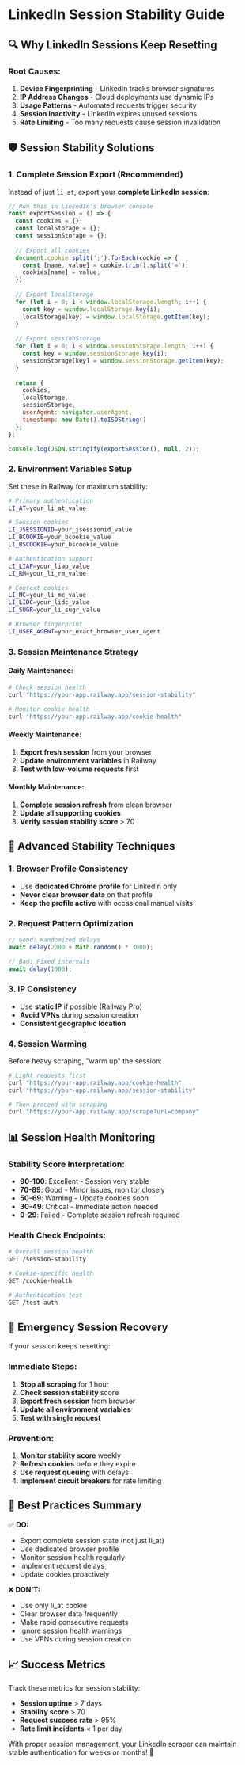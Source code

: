 # LinkedIn Session Stability Guide

## 🔍 Why LinkedIn Sessions Keep Resetting

### **Root Causes:**
1. **Device Fingerprinting** - LinkedIn tracks browser signatures
2. **IP Address Changes** - Cloud deployments use dynamic IPs
3. **Usage Patterns** - Automated requests trigger security
4. **Session Inactivity** - LinkedIn expires unused sessions
5. **Rate Limiting** - Too many requests cause session invalidation

## 🛡️ **Session Stability Solutions**

### **1. Complete Session Export (Recommended)**

Instead of just `li_at`, export your **complete LinkedIn session**:

```javascript
// Run this in LinkedIn's browser console
const exportSession = () => {
  const cookies = {};
  const localStorage = {};
  const sessionStorage = {};
  
  // Export all cookies
  document.cookie.split(';').forEach(cookie => {
    const [name, value] = cookie.trim().split('=');
    cookies[name] = value;
  });
  
  // Export localStorage
  for (let i = 0; i < window.localStorage.length; i++) {
    const key = window.localStorage.key(i);
    localStorage[key] = window.localStorage.getItem(key);
  }
  
  // Export sessionStorage
  for (let i = 0; i < window.sessionStorage.length; i++) {
    const key = window.sessionStorage.key(i);
    sessionStorage[key] = window.sessionStorage.getItem(key);
  }
  
  return {
    cookies,
    localStorage,
    sessionStorage,
    userAgent: navigator.userAgent,
    timestamp: new Date().toISOString()
  };
};

console.log(JSON.stringify(exportSession(), null, 2));
```

### **2. Environment Variables Setup**

Set these in Railway for maximum stability:

```bash
# Primary authentication
LI_AT=your_li_at_value

# Session cookies
LI_JSESSIONID=your_jsessionid_value
LI_BCOOKIE=your_bcookie_value
LI_BSCOOKIE=your_bscookie_value

# Authentication support
LI_LIAP=your_liap_value
LI_RM=your_li_rm_value

# Context cookies
LI_MC=your_li_mc_value
LI_LIDC=your_lidc_value
LI_SUGR=your_li_sugr_value

# Browser fingerprint
LI_USER_AGENT=your_exact_browser_user_agent
```

### **3. Session Maintenance Strategy**

#### **Daily Maintenance:**
```bash
# Check session health
curl "https://your-app.railway.app/session-stability"

# Monitor cookie health
curl "https://your-app.railway.app/cookie-health"
```

#### **Weekly Maintenance:**
1. **Export fresh session** from your browser
2. **Update environment variables** in Railway
3. **Test with low-volume requests** first

#### **Monthly Maintenance:**
1. **Complete session refresh** from clean browser
2. **Update all supporting cookies**
3. **Verify session stability score** > 70

## 🔧 **Advanced Stability Techniques**

### **1. Browser Profile Consistency**
- Use **dedicated Chrome profile** for LinkedIn only
- **Never clear browser data** on that profile
- **Keep the profile active** with occasional manual visits

### **2. Request Pattern Optimization**
```javascript
// Good: Randomized delays
await delay(2000 + Math.random() * 3000);

// Bad: Fixed intervals
await delay(1000);
```

### **3. IP Consistency**
- Use **static IP** if possible (Railway Pro)
- **Avoid VPNs** during session creation
- **Consistent geographic location**

### **4. Session Warming**
Before heavy scraping, "warm up" the session:
```bash
# Light requests first
curl "https://your-app.railway.app/cookie-health"
curl "https://your-app.railway.app/session-stability"

# Then proceed with scraping
curl "https://your-app.railway.app/scrape?url=company"
```

## 📊 **Session Health Monitoring**

### **Stability Score Interpretation:**
- **90-100**: Excellent - Session very stable
- **70-89**: Good - Minor issues, monitor closely  
- **50-69**: Warning - Update cookies soon
- **30-49**: Critical - Immediate action needed
- **0-29**: Failed - Complete session refresh required

### **Health Check Endpoints:**
```bash
# Overall session health
GET /session-stability

# Cookie-specific health
GET /cookie-health

# Authentication test
GET /test-auth
```

## 🚨 **Emergency Session Recovery**

If your session keeps resetting:

### **Immediate Steps:**
1. **Stop all scraping** for 1 hour
2. **Check session stability** score
3. **Export fresh session** from browser
4. **Update all environment variables**
5. **Test with single request**

### **Prevention:**
1. **Monitor stability score** weekly
2. **Refresh cookies** before they expire
3. **Use request queuing** with delays
4. **Implement circuit breakers** for rate limiting

## 🎯 **Best Practices Summary**

✅ **DO:**
- Export complete session state (not just li_at)
- Use dedicated browser profile
- Monitor session health regularly
- Implement request delays
- Update cookies proactively

❌ **DON'T:**
- Use only li_at cookie
- Clear browser data frequently
- Make rapid consecutive requests
- Ignore session health warnings
- Use VPNs during session creation

## 📈 **Success Metrics**

Track these metrics for session stability:
- **Session uptime** > 7 days
- **Stability score** > 70
- **Request success rate** > 95%
- **Rate limit incidents** < 1 per day

With proper session management, your LinkedIn scraper can maintain stable authentication for weeks or months! 🚀
